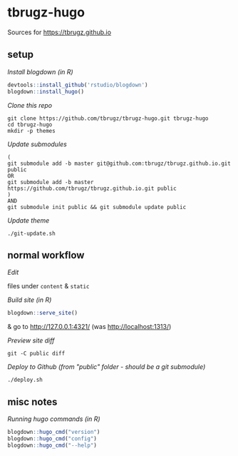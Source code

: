 
tbrugz-hugo
===========

Sources for <https://tbrugz.github.io>


setup
-----

*Install blogdown (in R)*

```r
devtools::install_github('rstudio/blogdown')
blogdown::install_hugo()
```

*Clone this repo*

```
git clone https://github.com/tbrugz/tbrugz-hugo.git tbrugz-hugo
cd tbrugz-hugo
mkdir -p themes
```

*Update submodules*

```
(
git submodule add -b master git@github.com:tbrugz/tbrugz.github.io.git public
OR
git submodule add -b master https://github.com/tbrugz/tbrugz.github.io.git public
)
AND
git submodule init public && git submodule update public
```

*Update theme*

`./git-update.sh`


normal workflow
---------------

*Edit*

files under `content` & `static`

*Build site (in R)*

```r
blogdown::serve_site()
```

& go to <http://127.0.0.1:4321/> (was <http://localhost:1313/>)

*Preview site diff*

`git -C public diff`

*Deploy to Github (from "public" folder - should be a git submodule)*

`./deploy.sh`


misc notes
----------

*Running hugo commands (in R)*

```r
blogdown::hugo_cmd("version")
blogdown::hugo_cmd("config")
blogdown::hugo_cmd("--help")
```
